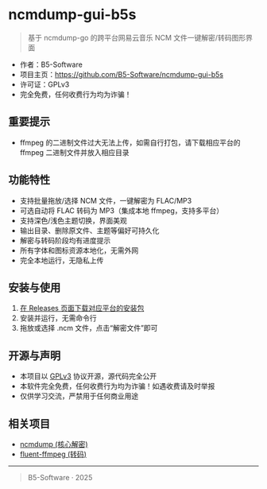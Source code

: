 # ncmdump-gui-b5s

> 基于 ncmdump-go 的跨平台网易云音乐 NCM 文件一键解密/转码图形界面

- 作者：B5-Software
- 项目主页：https://github.com/B5-Software/ncmdump-gui-b5s
- 许可证：GPLv3
- 完全免费，任何收费行为均为诈骗！

## 重要提示
- ffmpeg 的二进制文件过大无法上传，如需自行打包，请下载相应平台的 ffmpeg 二进制文件并放入相应目录

## 功能特性
- 支持批量拖放/选择 NCM 文件，一键解密为 FLAC/MP3
- 可选自动将 FLAC 转码为 MP3（集成本地 ffmpeg，支持多平台）
- 支持深色/浅色主题切换，界面美观
- 输出目录、删除原文件、主题等偏好可持久化
- 解密与转码阶段均有进度提示
- 所有字体和图标资源本地化，无需外网
- 完全本地运行，无隐私上传

## 安装与使用
1. [在 Releases 页面下载对应平台的安装包](https://github.com/B5-Software/ncmdump-gui-b5s/releases)
2. 安装并运行，无需命令行
3. 拖放或选择 .ncm 文件，点击“解密文件”即可

## 开源与声明
- 本项目以 [GPLv3](https://www.gnu.org/licenses/gpl-3.0.html) 协议开源，源代码完全公开
- 本软件完全免费，任何收费行为均为诈骗！如遇收费请及时举报
- 仅供学习交流，严禁用于任何商业用途

## 相关项目
- [ncmdump (核心解密)]([https://github.com/Binaryify/ncmdump](https://git.taurusxin.com/taurusxin/ncmdump-go))
- [fluent-ffmpeg (转码)](https://github.com/fluent-ffmpeg/node-fluent-ffmpeg)

---

> B5-Software · 2025
